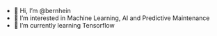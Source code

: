 - 👋 Hi, I’m @bernhein
- 👀 I’m interested in Machine Learning, AI and Predictive Maintenance
- 🌱 I’m currently learning Tensorflow


<!---
bernhein/bernhein is a ✨ special ✨ repository because its `README.md` (this file) appears on your GitHub profile.
You can click the Preview link to take a look at your changes.
--->
